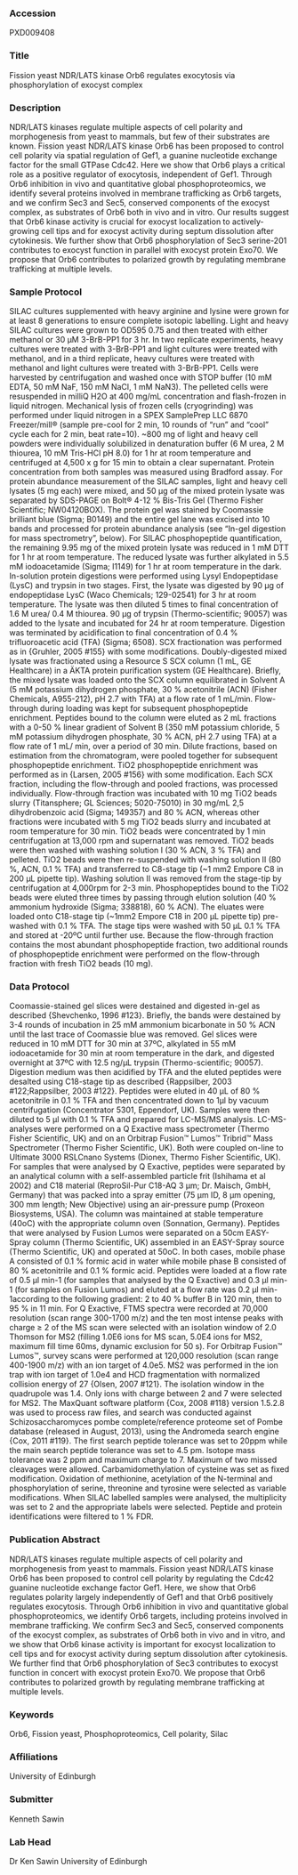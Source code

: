### Accession
PXD009408

### Title
Fission yeast NDR/LATS kinase Orb6 regulates exocytosis via phosphorylation of exocyst complex

### Description
NDR/LATS kinases regulate multiple aspects of cell polarity and morphogenesis from yeast to mammals, but few of their substrates are known. Fission yeast NDR/LATS kinase Orb6 has been proposed to control cell polarity via spatial regulation of Gef1, a guanine nucleotide exchange factor for the small GTPase Cdc42. Here we show that Orb6 plays a critical role as a positive regulator of exocytosis, independent of Gef1. Through Orb6 inhibition in vivo and quantitative global phosphoproteomics, we identify several proteins involved in membrane trafficking as Orb6 targets, and we confirm Sec3 and Sec5, conserved components of the exocyst complex, as substrates of Orb6 both in vivo and in vitro. Our results suggest that Orb6 kinase activity is crucial for exocyst localization to actively-growing cell tips and for exocyst activity during septum dissolution after cytokinesis. We further show that Orb6 phosphorylation of Sec3 serine-201 contributes to exocyst function in parallel with exocyst protein Exo70. We propose that Orb6 contributes to polarized growth by regulating membrane trafficking at multiple levels.

### Sample Protocol
SILAC cultures supplemented with heavy arginine and lysine were grown for at least 8 generations to ensure complete isotopic labelling. Light and heavy SILAC cultures were grown to OD595 0.75 and then treated with either methanol or 30 µM 3-BrB-PP1 for 3 hr. In two replicate experiments, heavy cultures were treated with 3-BrB-PP1 and light cultures were treated with methanol, and in a third replicate, heavy cultures were treated with methanol and light cultures were treated with 3-BrB-PP1. Cells were harvested by centrifugation and washed once with STOP buffer (10 mM EDTA, 50 mM NaF, 150 mM NaCl, 1 mM NaN3). The pelleted cells were resuspended in milliQ H2O at 400 mg/mL concentration and flash-frozen in liquid nitrogen. Mechanical lysis of frozen cells (cryogrinding) was performed under liquid nitrogen in a SPEX SamplePrep LLC 6870 Freezer/mill® (sample pre-cool for 2 min, 10 rounds of “run” and “cool” cycle each for 2 min, beat rate=10).  ~800 mg of light and heavy cell powders were individually solubilized in denaturation buffer (6 M urea, 2 M thiourea, 10 mM Tris-HCl pH 8.0) for 1 hr at room temperature and centrifuged at 4,500 x g for 15 min to obtain a clear supernatant. Protein concentration from both samples was measured using Bradford assay.   For protein abundance measurement of the SILAC samples, light and heavy cell lysates (5 mg each) were mixed, and 50 µg of the mixed protein lysate was separated by SDS-PAGE on Bolt® 4-12 % Bis-Tris Gel (Thermo Fisher Scientific; NW04120BOX). The protein gel was stained by Coomassie brilliant blue (Sigma; B0149) and the entire gel lane was excised into 10 bands and processed for protein abundance analysis (see “In-gel digestion for mass spectrometry”, below).  For SILAC phosphopeptide quantification, the remaining 9.95 mg of the mixed protein lysate was reduced in 1 mM DTT for 1 hr at room temperature. The reduced lysate was further alkylated in 5.5 mM iodoacetamide (Sigma; I1149) for 1 hr at room temperature in the dark. In-solution protein digestions were performed using Lysyl Endopeptidase (LysC) and trypsin in two stages. First, the lysate was digested by 90 µg of endopeptidase LysC (Waco Chemicals; 129-02541) for 3 hr at room temperature. The lysate was then diluted 5 times to final concentration of 1.6 M urea/ 0.4 M thiourea. 90 µg of trypsin (Thermo-scientific; 90057) was added to the lysate and incubated for 24 hr at room temperature. Digestion was terminated by acidification to final concentration of 0.4 % trifluoroacetic acid (TFA) (Sigma; 6508).  SCX fractionation was performed as in {Gruhler, 2005 #155} with some modifications.  Doubly-digested mixed lysate was fractionated using a Resource S SCX column (1 mL, GE Healthcare) in a ÄKTA protein purification system (GE Healthcare). Briefly, the mixed lysate was loaded onto the SCX column equilibrated in Solvent A (5 mM potassium dihydrogen phosphate, 30 % acetonitrile (ACN) (Fisher Chemicals, A955-212), pH 2.7 with TFA) at a flow rate of 1 mL/min. Flow-through during loading was kept for subsequent phosphopeptide enrichment. Peptides bound to the column were eluted as 2 mL fractions with a 0-50 % linear gradient of Solvent B (350 mM potassium chloride, 5 mM potassium dihydrogen phosphate, 30 % ACN, pH 2.7 using TFA) at a flow rate of 1 mL/ min, over a period of 30 min. Dilute fractions, based on estimation from the chromatogram, were pooled together for subsequent phosphopeptide enrichment. TiO2 phosphopeptide enrichment was performed as in {Larsen, 2005 #156} with some modification. Each SCX fraction, including the flow-through and pooled fractions, was processed individually. Flow-through fraction was incubated with 10 mg TiO2 beads slurry (Titansphere; GL Sciences; 5020-75010) in 30 mg/mL 2,5 dihydrobenzoic acid (Sigma; 149357) and 80 % ACN, whereas other fractions were incubated with 5 mg TiO2 beads slurry and incubated at room temperature for 30 min. TiO2 beads were concentrated by 1 min centrifugation at 13,000 rpm and supernatant was removed. TiO2 beads were then washed with washing solution I (30 % ACN, 3 % TFA) and pelleted. TiO2 beads were then re-suspended with washing solution II (80 %, ACN, 0.1 % TFA) and transferred to C8-stage tip (~1 mm2 Empore C8 in 200 µL pipette tip). Washing solution II was removed from the stage-tip by centrifugation at 4,000rpm for 2-3 min. Phosphopeptides bound to the TiO2 beads were eluted three times by passing through elution solution (40 % ammonium hydroxide (Sigma; 338818), 60 % ACN). The eluates were loaded onto C18-stage tip (~1mm2 Empore C18 in 200 µL pipette tip) pre-washed with 0.1 % TFA. The stage tips were washed with 50 µL 0.1 % TFA and stored at -20ºC until further use. Because the flow-through fraction contains the most abundant phosphopeptide fraction, two additional rounds of phosphopeptide enrichment were performed on the flow-through fraction with fresh TiO2 beads (10 mg).

### Data Protocol
Coomassie-stained gel slices were destained and digested in-gel as described {Shevchenko, 1996 #123}. Briefly, the bands were destained by 3-4 rounds of incubation in 25 mM ammonium bicarbonate in 50 % ACN until the last trace of Coomassie blue was removed. Gel slices were reduced in 10 mM DTT for 30 min at 37ºC, alkylated in 55 mM iodoacetamide for 30 min at room temperature in the dark, and digested overnight at 37ºC with 12.5 ng/µL trypsin (Thermo-scientific; 90057). Digestion medium was then acidified by TFA and the eluted peptides were desalted using C18-stage tip as described {Rappsilber, 2003 #122;Rappsilber, 2003 #122}.  Peptides were eluted in 40 μL of 80 % acetonitrile in 0.1 % TFA and then concentrated down to 1μl by vacuum centrifugation (Concentrator 5301, Eppendorf, UK). Samples were then diluted to 5 µl with 0.1 % TFA and prepared for LC-MS/MS analysis. LC-MS-analyses were performed on a Q Exactive mass spectrometer (Thermo Fisher Scientific, UK) and on an Orbitrap Fusion™ Lumos™ Tribrid™ Mass Spectrometer (Thermo Fisher Scientific, UK). Both were coupled on-line to Ultimate 3000 RSLCnano Systems (Dionex, Thermo Fisher Scientific, UK). For samples that were analysed by Q Exactive, peptides were separated by an analytical column with a self-assembled particle frit (Ishihama et al 2002) and C18 material (ReproSil-Pur C18-AQ 3 μm; Dr. Maisch, GmbH, Germany) that was packed into a spray emitter (75 μm ID, 8 μm opening, 300 mm length; New Objective) using an air-pressure pump (Proxeon Biosystems, USA). The column was maintained at stable temperature (40oC) with the appropriate column oven (Sonnation, Germany). Peptides that were analysed by Fusion Lumos were separated on a 50cm EASY-Spray column (Thermo Scientific, UK) assembled in an EASY-Spray source (Thermo Scientific, UK) and operated at 50oC. In both cases, mobile phase A consisted of 0.1 % formic acid in water while mobile phase B consisted of 80 % acetonitrile and 0.1 % formic acid. Peptides were loaded at a flow rate of 0.5 μl min-1 (for samples that analysed by the Q Exactive) and 0.3 μl min-1 (for samples on Fusion Lumos) and eluted at a flow rate was 0.2 μl min-1according to the following gradient: 2 to 40 % buffer B in 120 min, then to 95 % in 11 min.  For Q Exactive, FTMS spectra were recorded at 70,000 resolution (scan range 300-1700 m/z) and the ten most intense peaks with charge ≥ 2 of the MS scan were selected with an isolation window of 2.0 Thomson for MS2 (filling 1.0E6 ions for MS scan, 5.0E4 ions for MS2, maximum fill time 60ms, dynamic exclusion for 50 s). For Orbitrap Fusion™ Lumos™, survey scans were performed at 120,000 resolution (scan range 400-1900 m/z) with an ion target of 4.0e5. MS2 was performed in the ion trap with ion target of 1.0e4 and HCD fragmentation with normalized collision energy of 27 {Olsen, 2007 #121}. The isolation window in the quadrupole was 1.4. Only ions with charge between 2 and 7 were selected for MS2. The MaxQuant software platform {Cox, 2008 #118} version 1.5.2.8 was used to process raw files, and search was conducted against Schizosaccharomyces pombe complete/reference proteome set of Pombe database (released in August, 2013), using the Andromeda search engine {Cox, 2011 #119}. The first search peptide tolerance was set to 20ppm while the main search peptide tolerance was set to 4.5 pm. Isotope mass tolerance was 2 ppm and maximum charge to 7. Maximum of two missed cleavages were allowed. Carbamidomethylation of cysteine was set as fixed modification. Oxidation of methionine, acetylation of the N-terminal and phosphorylation of serine, threonine and tyrosine were selected as variable modifications. When SILAC labelled samples were analysed, the multiplicity was set to 2 and the appropriate labels were selected. Peptide and protein identifications were filtered to 1 % FDR.

### Publication Abstract
NDR/LATS kinases regulate multiple aspects of cell polarity and morphogenesis from yeast to mammals. Fission yeast NDR/LATS kinase Orb6 has been proposed to control cell polarity by regulating the Cdc42 guanine nucleotide exchange factor Gef1. Here, we show that Orb6 regulates polarity largely independently of Gef1 and that Orb6 positively regulates exocytosis. Through Orb6 inhibition in&#xa0;vivo and quantitative global phosphoproteomics, we identify Orb6 targets, including proteins involved in membrane trafficking. We confirm Sec3 and Sec5, conserved components of the exocyst complex, as substrates of Orb6 both in&#xa0;vivo and in&#xa0;vitro, and we show that Orb6 kinase activity is important for exocyst localization to cell tips and for exocyst activity during septum dissolution after cytokinesis. We further find that Orb6 phosphorylation of Sec3 contributes to exocyst function in concert with exocyst protein Exo70. We propose that Orb6 contributes to polarized growth by regulating membrane trafficking at multiple levels.

### Keywords
Orb6, Fission yeast, Phosphoproteomics, Cell polarity, Silac

### Affiliations
University of Edinburgh

### Submitter
Kenneth Sawin

### Lab Head
Dr Ken Sawin
University of Edinburgh


